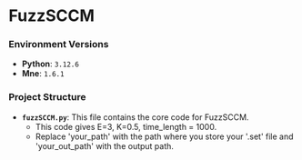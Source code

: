 # FuzzSCCM
### Environment Versions

* **Python**: `3.12.6`
* **Mne**: `1.6.1`
### Project Structure

* **`fuzzSCCM.py`**: This file contains the core code for FuzzSCCM.
    * This code gives E=3, K=0.5, time_length = 1000.
    * Replace 'your_path' with the path where you store your '.set' file and 'your_out_path' with the output path.


